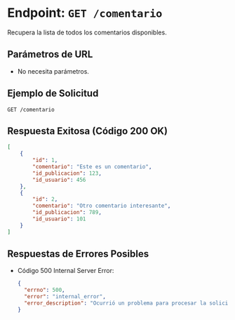 # Endpoint: `GET /comentario`

Recupera la lista de todos los comentarios disponibles.

## Parámetros de URL
- No necesita parámetros.

## Ejemplo de Solicitud
```http
GET /comentario
```

## Respuesta Exitosa (Código 200 OK)
```json
[
    {
        "id": 1,
        "comentario": "Este es un comentario",
        "id_publicacion": 123,
        "id_usuario": 456
    },
    {
        "id": 2,
        "comentario": "Otro comentario interesante",
        "id_publicacion": 789,
        "id_usuario": 101
    }
]
```

## Respuestas de Errores Posibles
- Código 500 Internal Server Error:
  ```json
  {
    "errno": 500,
    "error": "internal_error",
    "error_description": "Ocurrió un problema para procesar la solicitud"
  }
  ```
